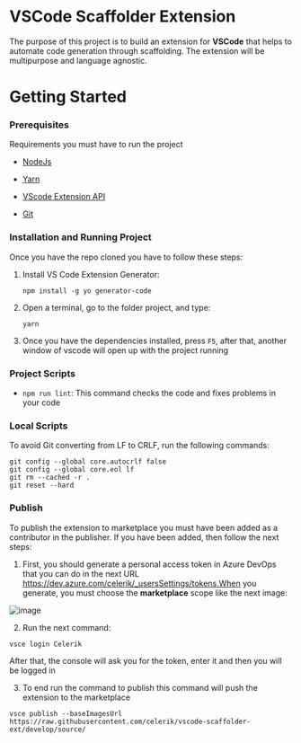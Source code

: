 # VSCode Scaffolder Extension

The purpose of this project is to build an extension for **VSCode** that helps to automate code generation through scaffolding. The extension will be multipurpose and language agnostic.

# Getting Started

### Prerequisites

Requirements you must have to run the project

- [NodeJs](https://nodejs.org/es/)

- [Yarn](https://yarnpkg.com/)

- [VScode Extension API](https://code.visualstudio.com/api/get-started/your-first-extension)

- [Git](https://git-scm.com/)

### Installation and Running Project

Once you have the repo cloned you have to follow these steps:

1.  Install VS Code Extension Generator:

        npm install -g yo generator-code

2.  Open a terminal, go to the folder project, and type:

        yarn

3.  Once you have the dependencies installed, press `F5`, after that, another window of vscode will open up with the project running

### Project Scripts

- `npm run lint`: This command checks the code and fixes problems in your code

### Local Scripts

To avoid Git converting from LF to CRLF, run the following commands:
```shell
git config --global core.autocrlf false
git config --global core.eol lf
git rm --cached -r .
git reset --hard
```
### Publish

To publish the extension to marketplace you must have been added as a contributor in the publisher. If you have been added, then follow the next steps:

1. First, you should generate a personal access token in Azure DevOps that you can do in the next URL https://dev.azure.com/celerik/_usersSettings/tokens.When you generate, you must choose the **marketplace** scope like the next image:

![image](https://user-images.githubusercontent.com/103968350/182439560-c72498f6-03a8-4e48-8be1-453530fe30f4.png)

2. Run the next command:

``` 
vsce login Celerik
```
After that, the console will ask you for the token, enter it and then you will be logged in

3. To end run the command to publish this command will push the extension to the marketplace

``` 
vsce publish --baseImagesUrl https://raw.githubusercontent.com/celerik/vscode-scaffolder-ext/develop/source/
```

